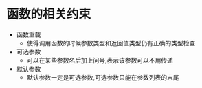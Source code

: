 # 函数的相关约束

- 函数重载
    - 使得调用函数的时候参数类型和返回值类型仍有正确的类型检查
- 可选参数
    - 可以在某些参数名后加上问号,表示该参数可以不用传递
- 默认参数
    - 默认参数一定是可选参数,可选参数只能在参数列表的末尾